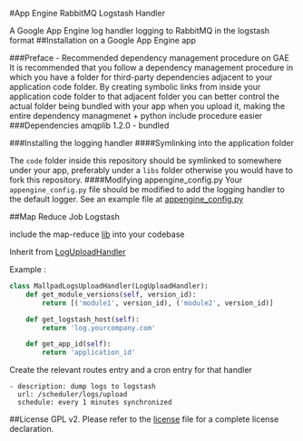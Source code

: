 #App Engine RabbitMQ Logstash Handler


A Google App Engine log handler logging to RabbitMQ in the logstash format
##Installation on a Google App Engine app

###Preface - Recommended dependency management procedure on GAE
It is recommended that you follow a dependency management procedure in which you have a folder for third-party dependencies adjacent to your application code folder. By creating symbolic links from inside your application code folder to that adjacent folder you can better control the actual folder being bundled with your app when you upload it, making the entire dependency managmenet + python include procedure easier 
###Dependencies
amqplib 1.2.0 - bundled

###Installing the logging handler
####Symlinking into the application folder
 
The `code` folder inside this repository should be symlinked to somewhere under your app, preferably under a `libs` folder otherwise you would have to fork this repository.
####Modifying appengine_config.py
Your `appengine_config.py` file should be modified to add the logging handler to the default logger. See an example file at [appengine_config.py](/example_appengine_config.py)


##Map Reduce Job Logstash

include the map-reduce [lib](https://developers.google.com/appengine/docs/python/dataprocessing/mapreduce_library) into your codebase

Inherit from [LogUploadHandler](code/db_log_reader.py)

Example :

```python
class MallpadLogsUploadHandler(LogUploadHandler):
    def get_module_versions(self, version_id):
        return [('module1', version_id), ('module2', version_id)]

    def get_logstash_host(self):
        return 'log.yourcompany.com'

    def get_app_id(self):
        return 'application_id'
```

Create the relevant routes entry and a cron entry for that handler

```
- description: dump logs to logstash
  url: /scheduler/logs/upload
  schedule: every 1 minutes synchronized
```

##License
GPL v2. Please refer to the [license](/LICENSE) file for a complete license declaration.


